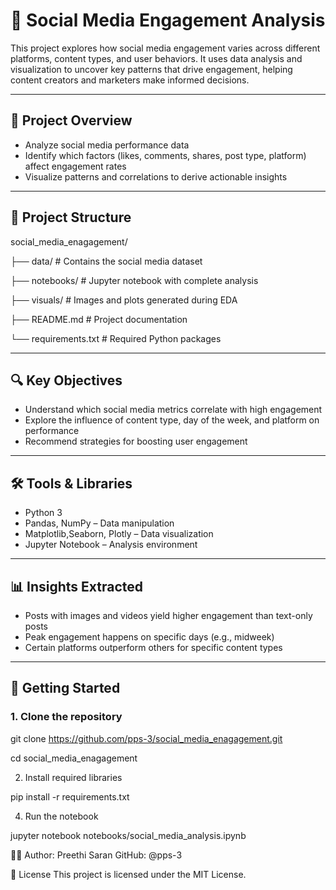 # 📱 Social Media Engagement Analysis

This project explores how social media engagement varies across different platforms, content types, and user behaviors. It uses data analysis and visualization to uncover key patterns that drive engagement, helping content creators and marketers make informed decisions.

---

## 🧠 Project Overview

- Analyze social media performance data
- Identify which factors (likes, comments, shares, post type, platform) affect engagement rates
- Visualize patterns and correlations to derive actionable insights

---

## 📁 Project Structure

social_media_enagagement/

├── data/ # Contains the social media dataset

├── notebooks/ # Jupyter notebook with complete analysis

├── visuals/ # Images and plots generated during EDA

├── README.md # Project documentation

└── requirements.txt # Required Python packages

---

## 🔍 Key Objectives

- Understand which social media metrics correlate with high engagement
- Explore the influence of content type, day of the week, and platform on performance
- Recommend strategies for boosting user engagement

---

## 🛠️ Tools & Libraries

- Python 3
- Pandas, NumPy – Data manipulation
- Matplotlib,Seaborn, Plotly – Data visualization
- Jupyter Notebook – Analysis environment

---

## 📊 Insights Extracted

- Posts with images and videos yield higher engagement than text-only posts
- Peak engagement happens on specific days (e.g., midweek)
- Certain platforms outperform others for specific content types

---

## 🚀 Getting Started

### 1. Clone the repository

git clone https://github.com/pps-3/social_media_enagagement.git

cd social_media_enagagement

2. Install required libraries
   
pip install -r requirements.txt

4. Run the notebook

jupyter notebook notebooks/social_media_analysis.ipynb

👩‍💻 Author:
Preethi Saran
GitHub: @pps-3

📄 License
This project is licensed under the MIT License.
